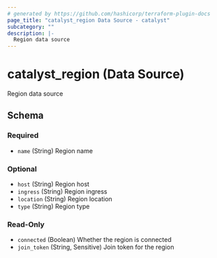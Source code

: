 ```yaml
---
# generated by https://github.com/hashicorp/terraform-plugin-docs
page_title: "catalyst_region Data Source - catalyst"
subcategory: ""
description: |-
  Region data source
---
```


# catalyst_region (Data Source)

Region data source



<!-- schema generated by tfplugindocs -->
## Schema

### Required

- `name` (String) Region name

### Optional

- `host` (String) Region host
- `ingress` (String) Region ingress
- `location` (String) Region location
- `type` (String) Region type

### Read-Only

- `connected` (Boolean) Whether the region is connected
- `join_token` (String, Sensitive) Join token for the region
